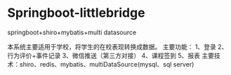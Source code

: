 # Springboot-littlebridge
springboot+shiro+mybatis+multi datasource

本系统主要适用于学校，将学生的在校表现转换成数据。
主要功能：
    1、登录
    2、行为评价+事件记录
    3、微信推送（第三方对接）
    4、课程签到
    5、报表
 主要技术：shiro、redis、mybatis、multiDataSource(mysql、sql server)
 
